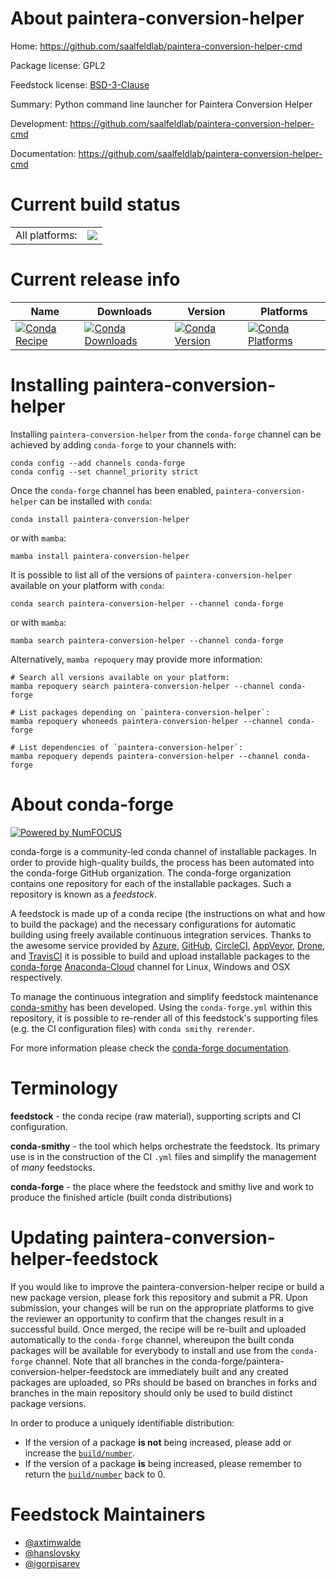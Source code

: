 About paintera-conversion-helper
================================

Home: https://github.com/saalfeldlab/paintera-conversion-helper-cmd

Package license: GPL2

Feedstock license: [BSD-3-Clause](https://github.com/conda-forge/paintera-conversion-helper-feedstock/blob/main/LICENSE.txt)

Summary: Python command line launcher for Paintera Conversion Helper

Development: https://github.com/saalfeldlab/paintera-conversion-helper-cmd

Documentation: https://github.com/saalfeldlab/paintera-conversion-helper-cmd

Current build status
====================


<table><tr><td>All platforms:</td>
    <td>
      <a href="https://dev.azure.com/conda-forge/feedstock-builds/_build/latest?definitionId=7280&branchName=main">
        <img src="https://dev.azure.com/conda-forge/feedstock-builds/_apis/build/status/paintera-conversion-helper-feedstock?branchName=main">
      </a>
    </td>
  </tr>
</table>

Current release info
====================

| Name | Downloads | Version | Platforms |
| --- | --- | --- | --- |
| [![Conda Recipe](https://img.shields.io/badge/recipe-paintera--conversion--helper-green.svg)](https://anaconda.org/conda-forge/paintera-conversion-helper) | [![Conda Downloads](https://img.shields.io/conda/dn/conda-forge/paintera-conversion-helper.svg)](https://anaconda.org/conda-forge/paintera-conversion-helper) | [![Conda Version](https://img.shields.io/conda/vn/conda-forge/paintera-conversion-helper.svg)](https://anaconda.org/conda-forge/paintera-conversion-helper) | [![Conda Platforms](https://img.shields.io/conda/pn/conda-forge/paintera-conversion-helper.svg)](https://anaconda.org/conda-forge/paintera-conversion-helper) |

Installing paintera-conversion-helper
=====================================

Installing `paintera-conversion-helper` from the `conda-forge` channel can be achieved by adding `conda-forge` to your channels with:

```
conda config --add channels conda-forge
conda config --set channel_priority strict
```

Once the `conda-forge` channel has been enabled, `paintera-conversion-helper` can be installed with `conda`:

```
conda install paintera-conversion-helper
```

or with `mamba`:

```
mamba install paintera-conversion-helper
```

It is possible to list all of the versions of `paintera-conversion-helper` available on your platform with `conda`:

```
conda search paintera-conversion-helper --channel conda-forge
```

or with `mamba`:

```
mamba search paintera-conversion-helper --channel conda-forge
```

Alternatively, `mamba repoquery` may provide more information:

```
# Search all versions available on your platform:
mamba repoquery search paintera-conversion-helper --channel conda-forge

# List packages depending on `paintera-conversion-helper`:
mamba repoquery whoneeds paintera-conversion-helper --channel conda-forge

# List dependencies of `paintera-conversion-helper`:
mamba repoquery depends paintera-conversion-helper --channel conda-forge
```


About conda-forge
=================

[![Powered by
NumFOCUS](https://img.shields.io/badge/powered%20by-NumFOCUS-orange.svg?style=flat&colorA=E1523D&colorB=007D8A)](https://numfocus.org)

conda-forge is a community-led conda channel of installable packages.
In order to provide high-quality builds, the process has been automated into the
conda-forge GitHub organization. The conda-forge organization contains one repository
for each of the installable packages. Such a repository is known as a *feedstock*.

A feedstock is made up of a conda recipe (the instructions on what and how to build
the package) and the necessary configurations for automatic building using freely
available continuous integration services. Thanks to the awesome service provided by
[Azure](https://azure.microsoft.com/en-us/services/devops/), [GitHub](https://github.com/),
[CircleCI](https://circleci.com/), [AppVeyor](https://www.appveyor.com/),
[Drone](https://cloud.drone.io/welcome), and [TravisCI](https://travis-ci.com/)
it is possible to build and upload installable packages to the
[conda-forge](https://anaconda.org/conda-forge) [Anaconda-Cloud](https://anaconda.org/)
channel for Linux, Windows and OSX respectively.

To manage the continuous integration and simplify feedstock maintenance
[conda-smithy](https://github.com/conda-forge/conda-smithy) has been developed.
Using the ``conda-forge.yml`` within this repository, it is possible to re-render all of
this feedstock's supporting files (e.g. the CI configuration files) with ``conda smithy rerender``.

For more information please check the [conda-forge documentation](https://conda-forge.org/docs/).

Terminology
===========

**feedstock** - the conda recipe (raw material), supporting scripts and CI configuration.

**conda-smithy** - the tool which helps orchestrate the feedstock.
                   Its primary use is in the construction of the CI ``.yml`` files
                   and simplify the management of *many* feedstocks.

**conda-forge** - the place where the feedstock and smithy live and work to
                  produce the finished article (built conda distributions)


Updating paintera-conversion-helper-feedstock
=============================================

If you would like to improve the paintera-conversion-helper recipe or build a new
package version, please fork this repository and submit a PR. Upon submission,
your changes will be run on the appropriate platforms to give the reviewer an
opportunity to confirm that the changes result in a successful build. Once
merged, the recipe will be re-built and uploaded automatically to the
`conda-forge` channel, whereupon the built conda packages will be available for
everybody to install and use from the `conda-forge` channel.
Note that all branches in the conda-forge/paintera-conversion-helper-feedstock are
immediately built and any created packages are uploaded, so PRs should be based
on branches in forks and branches in the main repository should only be used to
build distinct package versions.

In order to produce a uniquely identifiable distribution:
 * If the version of a package **is not** being increased, please add or increase
   the [``build/number``](https://docs.conda.io/projects/conda-build/en/latest/resources/define-metadata.html#build-number-and-string).
 * If the version of a package **is** being increased, please remember to return
   the [``build/number``](https://docs.conda.io/projects/conda-build/en/latest/resources/define-metadata.html#build-number-and-string)
   back to 0.

Feedstock Maintainers
=====================

* [@axtimwalde](https://github.com/axtimwalde/)
* [@hanslovsky](https://github.com/hanslovsky/)
* [@igorpisarev](https://github.com/igorpisarev/)

